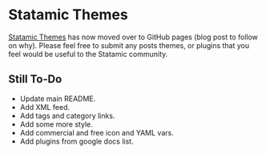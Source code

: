 # Statamic Themes

[Statamic Themes](http://www.statamicthemes.com) has now moved over to GitHub pages (blog post to follow on why). Please feel free to submit any posts themes, or plugins that you feel would be useful to the Statamic community.

## Still To-Do

- Update main README.
- Add XML feed.
- Add tags and category links.
- Add some more style.
- Add commercial and free icon and YAML vars.
- Add plugins from google docs list.
